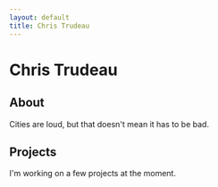 ```yaml
---
layout: default
title: Chris Trudeau
---
```

# Chris Trudeau

## About
Cities are loud, but that doesn't mean it has to be bad.

## Projects
I'm working on a few projects at the moment.
